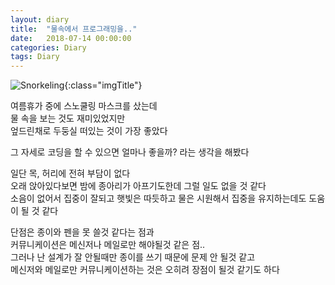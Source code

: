 ```yaml
---
layout: diary
title:  "물속에서 프로그래밍을.."
date:   2018-07-14 00:00:00
categories: Diary
tags: Diary
---
```


![Snorkeling](https://lh3.googleusercontent.com/JZ_TaNp37nvxAEeFjd70_zZjnviHLRFtK59A8WbUvK7Lq_J8Hs5WzacseCO_e1aFRJXnaoe_wxG5TPZqqDPNCnL6PA1ve_bzeexv5rMDREVoLmKMqAsjLqs2nArTDetvqlSTE5Ty84w7c69FJcqzpKS1VBbG_6khFApQ40EG4oHMF1RfCov0pbWtzurFcrPfq_MlFSgD3urX0ScBCMSLRGx6YE1DN1a9-le99uiiNgLV5hqTuq-Kehn0LupN2EiElO9rxKFzexyfXm7NZE7KcXoAKnBkgg7EjKlW_mKI9FmvEYyUfEYLYHTEYfkmWxLOuWWfSONECNqp838JGFaIB8oQDoGwhDNx38nJJsgwJ5v2IBpIs2mW3w2Fx7lgtxAOUVDaMlopf6Db2ntIINZzK_x-OX3XzdFOmP7W-RQGuII2RQqup9og_pWNUOXHR5kalstLf0_UgDTGGm7QZq9fGP79QQkdMX3PvSm-WZZPt1qL1fLGAW9gk4NPhfHyDkiVl0HbED2E3Rt2XEG3nGJyn6OANTaw9DOcEsuoSL2csoVIjy3CXWrgVcl9gJJ2kyBqgIGSlW6p8i8MFai3m6_YyYBEl_mH3kkgWhCprkCikPj98OHpvpF3x3EKUMd0ToaYmuINuZf9NOpn0Oum0SLpiCMNX3uXbyrv=w850-h637-no){:class="imgTitle"}  


여름휴가 중에 스노쿨링 마스크를 샀는데  
물 속을 보는 것도 재미있었지만  
엎드린채로 두둥실 떠있는 것이 가장 좋았다  

그 자세로 코딩을 할 수 있으면 얼마나 좋을까? 라는 생각을 해봤다  

<!--more-->

일단 목, 허리에 전혀 부담이 없다  
오래 앉아있다보면 밤에 종아리가 아프기도한데 그럴 일도 없을 것 같다  
소음이 없어서 집중이 잘되고 햇빛은 따듯하고 물은 시원해서 집중을 유지하는데도 도움이 될 것 같다  

단점은 종이와 펜을 못 쓸것 같다는 점과  
커뮤니케이션은 메신저나 메일로만 해야될것 같은 점..  
그러나 난 설계가 잘 안될때만 종이를 쓰기 때문에 문제 안 될것 같고  
메신저와 메일로만 커뮤니케이션하는 것은 오히려 장점이 될것 같기도 하다  



